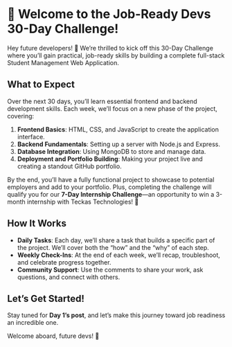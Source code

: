 # 🚀 Welcome to the Job-Ready Devs 30-Day Challenge!

Hey future developers! 👋 We’re thrilled to kick off this 30-Day Challenge where you’ll gain practical, job-ready skills by building a complete full-stack Student Management Web Application.

## What to Expect
Over the next 30 days, you’ll learn essential frontend and backend development skills. Each week, we’ll focus on a new phase of the project, covering:

1. **Frontend Basics**: HTML, CSS, and JavaScript to create the application interface.
2. **Backend Fundamentals**: Setting up a server with Node.js and Express.
3. **Database Integration**: Using MongoDB to store and manage data.
4. **Deployment and Portfolio Building**: Making your project live and creating a standout GitHub portfolio.

By the end, you’ll have a fully functional project to showcase to potential employers and add to your portfolio. Plus, completing the challenge will qualify you for our **7-Day Internship Challenge**—an opportunity to win a 3-month internship with Teckas Technologies! 🎉

## How It Works

- **Daily Tasks**: Each day, we’ll share a task that builds a specific part of the project. We’ll cover both the “how” and the “why” of each step.
- **Weekly Check-Ins**: At the end of each week, we’ll recap, troubleshoot, and celebrate progress together.
- **Community Support**: Use the comments to share your work, ask questions, and connect with others.

## Let’s Get Started!
Stay tuned for **Day 1’s post**, and let’s make this journey toward job readiness an incredible one.

Welcome aboard, future devs! 🌟
